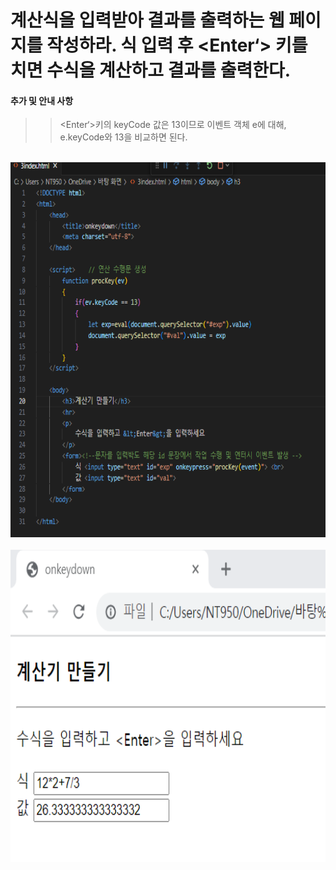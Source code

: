 # 계산식을 입력받아 결과를 출력하는 웹 페이지를 작성하라. 식 입력 후 &lt;Enter‘&gt; 키를 치면 수식을 계산하고 결과를 출력한다.

 #### 추가 및 안내 사항

>   > &lt;Enter‘&gt;키의 keyCode 값은 13이므로 이벤트 객체 e에 대해, e.keyCode와 13을 비교하면 된다.


<br><img src="1.png" width="1000" height="600" title="px(픽셀) 크기 설정" alt="1번 이미지"></img><br/>
<br><img src="2.png" width="1000" height="500" title="px(픽셀) 크기 설정" alt="1번 이미지"></img><br/>
